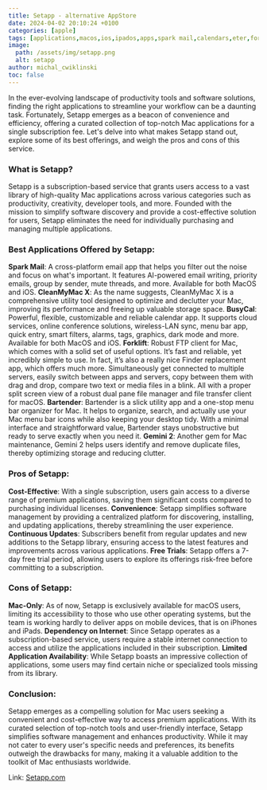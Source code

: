 ```yaml
---
title: Setapp - alternative AppStore
date: 2024-04-02 20:10:24 +0100
categories: [apple]
tags: [applications,macos,ios,ipados,apps,spark mail,calendars,eter,forklift,bartender]
image:
  path: /assets/img/setapp.png
  alt: setapp
author: michal_cwiklinski
toc: false
---
```


In the ever-evolving landscape of productivity tools and software solutions, finding the right applications to streamline your workflow can be a daunting task. Fortunately, Setapp emerges as a beacon of convenience and efficiency, offering a curated collection of top-notch Mac applications for a single subscription fee. Let's delve into what makes Setapp stand out, explore some of its best offerings, and weigh the pros and cons of this service.

### What is Setapp?
Setapp is a subscription-based service that grants users access to a vast library of high-quality Mac applications across various categories such as productivity, creativity, developer tools, and more. Founded with the mission to simplify software discovery and provide a cost-effective solution for users, Setapp eliminates the need for individually purchasing and managing multiple applications.

### Best Applications Offered by Setapp:
**Spark Mail**: A cross-platform email app that helps you filter out the noise and focus on what's important. It features AI-powered email writing, priority emails, group by sender, mute threads, and more. Available for both MacOS and iOS.
**CleanMyMac X**: As the name suggests, CleanMyMac X is a comprehensive utility tool designed to optimize and declutter your Mac, improving its performance and freeing up valuable storage space.
**BusyCal**: Powerful, flexible, customizable and reliable calendar app. It supports cloud services, online conference solutions, wireless-LAN sync, menu bar app, quick entry, smart filters, alarms, tags, graphics, dark mode and more. Available for both MacOS and iOS.
**Forklift**: Robust FTP client for Mac, which comes with a solid set of useful options. It’s fast and reliable, yet incredibly simple to use. In fact, it’s also a really nice Finder replacement app, which offers much more. Simultaneously get connected to multiple servers, easily switch between apps and servers, copy between them with drag and drop, compare two text or media files in a blink. All with a proper split screen view of a robust dual pane file manager and file transfer client for macOS.
**Bartender**: Bartender is a slick utility app and a one-stop menu bar organizer for Mac. It helps to organize, search, and actually use your Mac menu bar icons while also keeping your desktop tidy. With a minimal interface and straightforward value, Bartender stays unobstructive but ready to serve exactly when you need it.
**Gemini 2**: Another gem for Mac maintenance, Gemini 2 helps users identify and remove duplicate files, thereby optimizing storage and reducing clutter.
### Pros of Setapp:
**Cost-Effective**: With a single subscription, users gain access to a diverse range of premium applications, saving them significant costs compared to purchasing individual licenses.
**Convenience**: Setapp simplifies software management by providing a centralized platform for discovering, installing, and updating applications, thereby streamlining the user experience.
**Continuous Updates**: Subscribers benefit from regular updates and new additions to the Setapp library, ensuring access to the latest features and improvements across various applications.
**Free Trials**: Setapp offers a 7-day free trial period, allowing users to explore its offerings risk-free before committing to a subscription.
### Cons of Setapp:
**Mac-Only**: As of now, Setapp is exclusively available for macOS users, limiting its accessibility to those who use other operating systems, but the team is working hardly to deliver apps on mobile devices, that is on iPhones and iPads.
**Dependency on Internet**: Since Setapp operates as a subscription-based service, users require a stable internet connection to access and utilize the applications included in their subscription.
**Limited Application Availability**: While Setapp boasts an impressive collection of applications, some users may find certain niche or specialized tools missing from its library.
### Conclusion:
Setapp emerges as a compelling solution for Mac users seeking a convenient and cost-effective way to access premium applications. With its curated selection of top-notch tools and user-friendly interface, Setapp simplifies software management and enhances productivity. While it may not cater to every user's specific needs and preferences, its benefits outweigh the drawbacks for many, making it a valuable addition to the toolkit of Mac enthusiasts worldwide.

Link: [Setapp.com](https://go.setapp.com/invite/x4a5rxix)